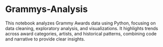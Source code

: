 # Grammys-Analysis
This notebook analyzes Grammy Awards data using Python, focusing on data cleaning, exploratory analysis, and visualizations. It highlights trends across award categories, artists, and historical patterns, combining code and narrative to provide clear insights.
